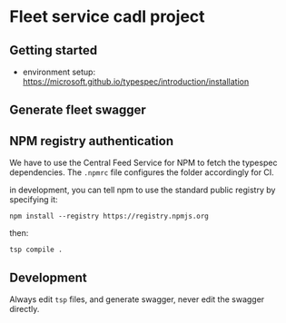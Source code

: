 # Fleet service cadl project

## Getting started

- environment setup: https://microsoft.github.io/typespec/introduction/installation

## Generate fleet swagger

## NPM registry authentication

We have to use the Central Feed Service for NPM to fetch the typespec dependencies.
The `.npmrc` file configures the folder accordingly for CI.

in development, you can tell npm to use the standard public registry by specifying it:

`npm install --registry https://registry.npmjs.org`

then:

`tsp compile .`

## Development

Always edit `tsp` files, and generate swagger, never edit the swagger directly.
